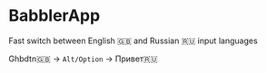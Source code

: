 # BabblerApp
Fast switch between English 🇬🇧 and Russian 🇷🇺 input languages

Ghbdtn🇬🇧 -> `Alt/Option` -> Привет🇷🇺 
